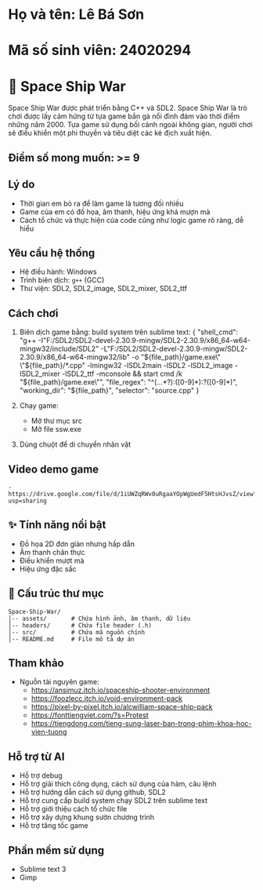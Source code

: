 # Họ và tên: Lê Bá Sơn
# Mã số sinh viên: 24020294

# 🚀 Space Ship War

Space Ship War được phát triển bằng C++ và SDL2.
Space Ship War là trò chơi được lấy cảm hứng từ tựa game bắn gà nổi đình đám vào thời điểm những năm 2000. Tựa game sử dụng bối cảnh ngoài không gian, người chơi sẽ điều khiển một phi thuyền và tiêu diệt các kẻ địch xuất hiện.

## Điểm số mong muốn: >= 9

## Lý do
- Thời gian em bỏ ra để làm game là tương đối nhiều
- Game của em có đồ họa, âm thanh, hiệu ứng khá mượn mà
- Cách tổ chức và thực hiện của code cũng như logic game rõ ràng, dễ hiểu

## Yêu cầu hệ thống
- Hệ điều hành: Windows
- Trình biên dịch: `g++` (GCC)
- Thư viện: SDL2, SDL2_image, SDL2_mixer, SDL2_ttf

## Cách chơi
1. Biên dịch game bằng:
    build system trên sublime text:
    {
        "shell_cmd": "g++ -I\"F:/SDL2/SDL2-devel-2.30.9-mingw/SDL2-2.30.9/x86_64-w64-mingw32/include/SDL2\" -L\"F:/SDL2/SDL2-devel-2.30.9-mingw/SDL2-2.30.9/x86_64-w64-mingw32/lib\" -o \"${file_path}/game.exe\" \"${file_path}/*.cpp\" -lmingw32 -lSDL2main -lSDL2 -lSDL2_image -lSDL2_mixer -lSDL2_ttf -mconsole && start cmd /k \"${file_path}/game.exe\"",
        "file_regex": "^(...*?):([0-9]*):?([0-9]*)",
        "working_dir": "${file_path}",
        "selector": "source.cpp"
    }
    
2. Chạy game:
    - Mở thư mục src
    - Mở file ssw.exe

3. Dùng chuột để di chuyển nhân vật

## Video demo game
    - https://drive.google.com/file/d/1iUWZqRWv0uRgaaYOpWgUedF5HtsHJvsZ/view?usp=sharing

## ✨ Tính năng nổi bật
- Đồ họa 2D đơn giản nhưng hấp dẫn
- Âm thanh chân thực
- Điều khiển mượt mà
- Hiệu ứng đặc sắc

## 📂 Cấu trúc thư mục
```
Space-Ship-War/
│-- assets/       # Chứa hình ảnh, âm thanh, dữ liệu
│-- headers/      # Chứa file header (.h)
│-- src/          # Chứa mã nguồn chính
│-- README.md     # File mô tả dự án
```

## Tham khảo
- Nguỗn tài nguyên game:
    - https://ansimuz.itch.io/spaceship-shooter-environment
    - https://foozlecc.itch.io/void-environment-pack
    - https://pixel-by-pixel.itch.io/alcwilliam-space-ship-pack
    - https://fonttiengviet.com/?s=Protest
    - https://tiengdong.com/tieng-sung-laser-ban-trong-phim-khoa-hoc-vien-tuong

## Hỗ trợ từ AI
- Hỗ trợ debug
- Hỗ trợ giải thích công dụng, cách sử dụng của hàm, câu lệnh
- Hỗ trợ hướng dẫn cách sử dụng github, SDL2
- Hỗ trợ cung cấp build system chạy SDL2 trên sublime text
- Hỗ trợ giới thiệu cách tổ chức file
- Hỗ trợ xây dựng khung sườn chương trình
- Hỗ trợ tăng tốc game

## Phần mềm sử dụng
- Sublime text 3
- Gimp